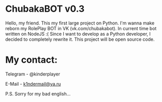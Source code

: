 # ChubakaBOT v0.3
Hello, my friend. This my first large project on Python.
I'm wanna make reborn my RolePlay BOT in VK (vk.com/chubakabot).
In current time bot written on NodeJS :(
Since I want to develop as a Python developer, I decided to completely rewrite it.
This project will be open source code.

# My contact:
Telegram - @kinderplayer

E-Mail - k1ndermail@ya.ru


P.S. Sorry for my bad english...
